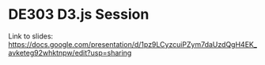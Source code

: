 # DE303 D3.js Session

Link to slides: https://docs.google.com/presentation/d/1pz9LCyzcuiPZym7daUzdQgH4EK_avketeg92whktnpw/edit?usp=sharing
